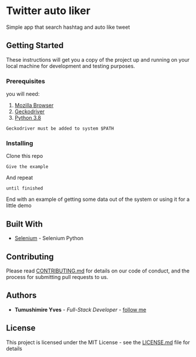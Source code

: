 # Twitter auto liker

Simple app that search hashtag and auto like tweet 

## Getting Started

These instructions will get you a copy of the project up and running on your local machine for development and testing purposes.

### Prerequisites

you will need:
 1. [Mozilla Browser](https://www.mozilla.org/en-US/firefox/new/)
 2. [Geckodriver](https://github.com/mozilla/geckodriver/releases)
 3. [Python 3.8](https://www.python.org/)


```
Geckodriver must be added to system $PATH
```


### Installing


Clone this repo

```
Give the example
```

And repeat

```
until finished
```

End with an example of getting some data out of the system or using it for a little demo


## Built With

* [Selenium](https://selenium-python.readthedocs.io/installation.html) - Selenium Python


## Contributing

Please read [CONTRIBUTING.md](#) for details on our code of conduct, and the process for submitting pull requests to us.

## Authors

* **Tumushimire Yves** - *Full-Stack Developer* - [follow me](https://twitter.com/yv3s_)


## License

This project is licensed under the MIT License - see the [LICENSE.md](LICENSE.md) file for details

